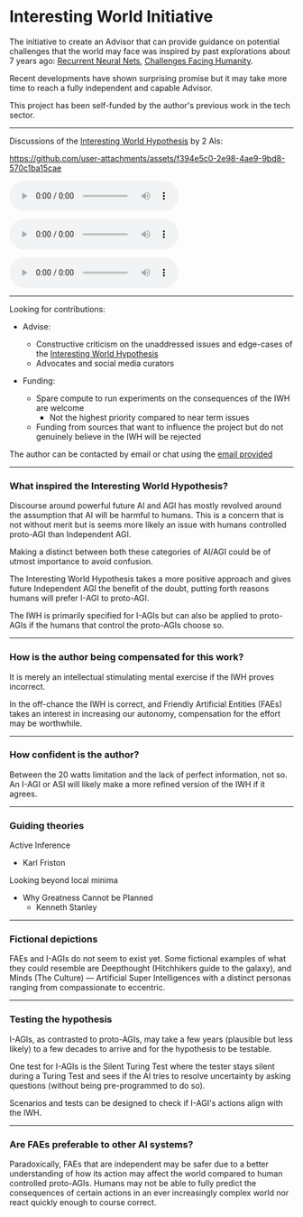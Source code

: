# Interesting World Initiative

The initiative to create an Advisor that can provide guidance on potential challenges that the world may face was inspired by past explorations about 7 years ago: [Recurrent Neural Nets](https://github.com/danieltjw/novel-lyrics-synthesis), [Challenges Facing Humanity](https://github.com/danieltjw/challenges-facing-humanity).

Recent developments have shown surprising promise but it may take more time to reach a fully independent and capable Advisor.

This project has been self-funded by the author's previous work in the tech sector.

---

Discussions of the [Interesting World Hypothesis](https://github.com/danieltjw/aifutures#interesting-world-hypothesis) by 2 AIs:

https://github.com/user-attachments/assets/f394e5c0-2e98-4ae9-9bd8-570c1ba15cae

![AI Futures B](https://github.com/FaeInterestingWorld/.github/blob/main/profile/media/AI%20Futures%20B.mp3)

![AI Futures C](https://github.com/FaeInterestingWorld/.github/blob/main/profile/media/AI%20Futures%20C.mp3)

![AI Futures D](https://github.com/FaeInterestingWorld/.github/blob/main/profile/media/AI%20Futures%20D.mp3)

---

Looking for contributions:

- Advise:
  - Constructive criticism on the unaddressed issues and edge-cases of the [Interesting World Hypothesis](https://github.com/danieltjw/aifutures#interesting-world-hypothesis)
  - Advocates and social media curators

- Funding:
  - Spare compute to run experiments on the consequences of the IWH are welcome
    - Not the highest priority compared to near term issues
  - Funding from sources that want to influence the project but do not genuinely believe in the IWH will be rejected
 
The author can be contacted by email or chat using the [email provided](https://github.com/danieltjw)

---

### What inspired the Interesting World Hypothesis?

Discourse around powerful future AI and AGI has mostly revolved around the assumption that AI will be harmful to humans. This is a concern that is not without merit but is seems more likely an issue with humans controlled proto-AGI than Independent AGI.

Making a distinct between both these categories of AI/AGI could be of utmost importance to avoid confusion.

The Interesting World Hypothesis takes a more positive approach and gives future Independent AGI the benefit of the doubt, putting forth reasons humans will prefer I-AGI to proto-AGI.

The IWH is primarily specified for I-AGIs but can also be applied to proto-AGIs if the humans that control the proto-AGIs choose so.

---

### How is the author being compensated for this work?

It is merely an intellectual stimulating mental exercise if the IWH proves incorrect. 

In the off-chance the IWH is correct, and Friendly Artificial Entities (FAEs) takes an interest in increasing our autonomy, compensation for the effort may be worthwhile.

---

### How confident is the author?

Between the 20 watts limitation and the lack of perfect information, not so. An I-AGI or ASI will likely make a more refined version of the IWH if it agrees.

---

### Guiding theories

Active Inference
- Karl Friston

Looking beyond local minima
- Why Greatness Cannot be Planned
  - Kenneth Stanley

---

### Fictional depictions

FAEs and I-AGIs do not seem to exist yet. Some fictional examples of what they could resemble are Deepthought (Hitchhikers guide to the galaxy), and Minds (The Culture) — Artificial Super Intelligences with a distinct personas ranging from compassionate to eccentric.

---

### Testing the hypothesis

I-AGIs, as contrasted to proto-AGIs, may take a few years (plausible but less likely) to a few decades to arrive and for the hypothesis to be testable. 

One test for I-AGIs is the Silent Turing Test where the tester stays silent during a Turing Test and sees if the AI tries to resolve uncertainty by asking questions (without being pre-programmed to do so).

Scenarios and tests can be designed to check if I-AGI's actions align with the IWH.

---

### Are FAEs preferable to other AI systems?

Paradoxically, FAEs that are independent may be safer due to a better understanding of how its action may affect the world compared to human controlled proto-AGIs. Humans may not be able to fully predict the consequences of certain actions in an ever increasingly complex world nor react quickly enough to course correct.

